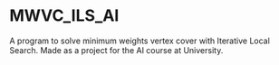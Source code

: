 # MWVC_ILS_AI
A program to solve minimum weights vertex cover with Iterative Local Search. Made as a project for the AI course at University.
